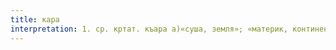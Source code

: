 ```yaml
---
title: кара
interpretation: 1. ср. кртат. къара а)«суша, земля»; «материк, континент»; б)«черный; вороной»; в)«смуглый, темный»; г)«черный, мрачный, печальный, горестный»; 2. тюрк. а)«поголовье скота»; б)«сухой, пронзительный» (о морозе, ветре); в)«грамота»; г)«траур»; д)«виновный»; е) ИЛМ; 3. РПН
---
```

